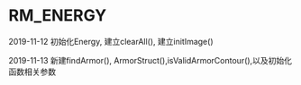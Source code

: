 # RM_ENERGY

2019-11-12 初始化Energy, 建立clearAll(), 建立initImage()

2019-11-13 新建findArmor(), ArmorStruct(),isValidArmorContour(),以及初始化函数相关参数
